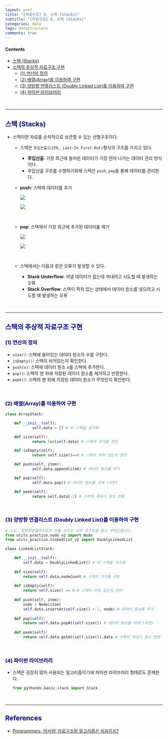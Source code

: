 ```yaml
---
layout: post
title: "[자료구조] 8. 스택 (Stacks)"
subtitle: "[자료구조] 8. 스택 (Stacks)"
categories: data
tags: datastructure
comments: true
---
```

#### Contents
- [스택 (Stacks)](#스택-stacks)
- [스택의 추상적 자료구조 구현](#스택의-추상적-자료구조-구현)
    - [(1) 연산의 정의](#1-연산의-정의)
    - [(2) 배열(Array)를 이용하여 구현](#2-배열array를-이용하여-구현)
    - [(3) 양방향 연결리스트 (Doubly Linked List)를 이용하여 구현](#3-양방향-연결리스트--Doubly-linked-list를-이용하여-구현)
    - [(4) 파이썬 라이브러리](#4-파이썬-라이브러리)

<br>

---

## <span style="color:navy">스택 (Stacks)<span>

- 스택이란 자료를 순차적으로 보관할 수 있는 선형구조이다.

  - 스택은 `후입선출(LIFO, Last-In First-Out)`형식의 구조를 가지고 있다.
      - **후입선출**: 가장 최근에 들어온 데이터가 가장 먼저 나가는 데이터 관리 방식이다.
      - 후입선출 구조를 수행하기위해 스택은 `push`, `pop`을 통해 데이터를 관리한다.
  
  - **push**: 스택에 데이터를 추가
    
      [![](https://mermaid.ink/img/eyJjb2RlIjoiICAgICAgIGZsb3djaGFydCBUQlxuICAgICAgICBjbGFzc0RlZiBncmVlbiBmaWxsOmdyZWVuLCBzdHJva2U6YmxhY2ssIHN0cm9rZS13aWR0aDoycHgsIGNvbG9yOndoaXRlXG4gICAgICAgIGNsYXNzRGVmIHJlZF93IHN0cm9rZS13aWR0aDoycHgsIGNvbG9yOnJlZFxuICAgICAgICBcbiAgICAgICAgZGF0YTFbXCJEYXRhMVwiXVxuICAgICAgICBkYXRhMV8xW0RhdGEyXTo6OnJlZF93XG4gICAgICAgIGV4aXN0X25vZGUxKFwiKOy2nCnsnoXqtazwn4-DXCIpOjo6Z3JlZW5cbiAgICAgICAgXG4gICAgICAgIHN1YmdyYXBoIFwiU3RhY2tcIlxuICAgICAgICBkYXRhMSAtLS0gZXhpc3Rfbm9kZTEgLS1cInB1c2goRGF0YTIpXCItLS0gZGF0YTFfMTtcbiAgICAgICAgZW5kIiwibWVybWFpZCI6eyJ0aGVtZSI6ImRlZmF1bHQifSwidXBkYXRlRWRpdG9yIjpmYWxzZX0)](https://mermaid-js.github.io/docs/deprecated-editor/#/edit/eyJjb2RlIjoiICAgICAgIGZsb3djaGFydCBUQlxuICAgICAgICBjbGFzc0RlZiBncmVlbiBmaWxsOmdyZWVuLCBzdHJva2U6YmxhY2ssIHN0cm9rZS13aWR0aDoycHgsIGNvbG9yOndoaXRlXG4gICAgICAgIGNsYXNzRGVmIHJlZF93IHN0cm9rZS13aWR0aDoycHgsIGNvbG9yOnJlZFxuICAgICAgICBcbiAgICAgICAgZGF0YTFbXCJEYXRhMVwiXVxuICAgICAgICBkYXRhMV8xW0RhdGEyXTo6OnJlZF93XG4gICAgICAgIGV4aXN0X25vZGUxKFwiKOy2nCnsnoXqtazwn4-DXCIpOjo6Z3JlZW5cbiAgICAgICAgXG4gICAgICAgIHN1YmdyYXBoIFwiU3RhY2tcIlxuICAgICAgICBkYXRhMSAtLS0gZXhpc3Rfbm9kZTEgLS1cInB1c2goRGF0YTIpXCItLS0gZGF0YTFfMTtcbiAgICAgICAgZW5kIiwibWVybWFpZCI6eyJ0aGVtZSI6ImRlZmF1bHQifSwidXBkYXRlRWRpdG9yIjpmYWxzZX0)

      [![](https://mermaid.ink/img/eyJjb2RlIjoiICAgICAgICBmbG93Y2hhcnQgVEJcbiAgICAgICAgY2xhc3NEZWYgZ3JlZW4gZmlsbDpncmVlbiwgc3Ryb2tlOmJsYWNrLCBzdHJva2Utd2lkdGg6MnB4LCBjb2xvcjp3aGl0ZVxuICAgICAgICBjbGFzc0RlZiByZWRfdyBzdHJva2Utd2lkdGg6MnB4LCBjb2xvcjpyZWRcbiAgICAgICAgXG4gICAgICAgIGRhdGEyW1wiRGF0YTFcIl1cbiAgICAgICAgZGF0YTJfMVtEYXRhMl06OjpyZWRfd1xuICAgICAgICBleGlzdF9ub2RlMihcIijstpwp7J6F6rWs8J-Pg1wiKTo6OmdyZWVuXG4gICAgICAgIFxuICAgICAgICBzdWJncmFwaCBcIlN0YWNrXCJcbiAgICAgICAgZGF0YTIgLS0tIGRhdGEyXzEgLS0tIGV4aXN0X25vZGUyO1xuICAgICAgICBlbmQiLCJtZXJtYWlkIjp7InRoZW1lIjoiZGVmYXVsdCJ9LCJ1cGRhdGVFZGl0b3IiOmZhbHNlfQ)](https://mermaid-js.github.io/docs/deprecated-editor/#/edit/eyJjb2RlIjoiICAgICAgICBmbG93Y2hhcnQgVEJcbiAgICAgICAgY2xhc3NEZWYgZ3JlZW4gZmlsbDpncmVlbiwgc3Ryb2tlOmJsYWNrLCBzdHJva2Utd2lkdGg6MnB4LCBjb2xvcjp3aGl0ZVxuICAgICAgICBjbGFzc0RlZiByZWRfdyBzdHJva2Utd2lkdGg6MnB4LCBjb2xvcjpyZWRcbiAgICAgICAgXG4gICAgICAgIGRhdGEyW1wiRGF0YTFcIl1cbiAgICAgICAgZGF0YTJfMVtEYXRhMl06OjpyZWRfd1xuICAgICAgICBleGlzdF9ub2RlMihcIijstpwp7J6F6rWs8J-Pg1wiKTo6OmdyZWVuXG4gICAgICAgIFxuICAgICAgICBzdWJncmFwaCBcIlN0YWNrXCJcbiAgICAgICAgZGF0YTIgLS0tIGRhdGEyXzEgLS0tIGV4aXN0X25vZGUyO1xuICAgICAgICBlbmQiLCJtZXJtYWlkIjp7InRoZW1lIjoiZGVmYXVsdCJ9LCJ1cGRhdGVFZGl0b3IiOmZhbHNlfQ)        
       
    <br>    

  - **pop**: 스택에서 가장 최근에 추가된 데이터를 제거
        
    [![](https://mermaid.ink/img/eyJjb2RlIjoiICAgICBmbG93Y2hhcnQgVEJcbiAgICAgIGNsYXNzRGVmIGdyZWVuIGZpbGw6Z3JlZW4sIHN0cm9rZTpibGFjaywgc3Ryb2tlLXdpZHRoOjJweCwgY29sb3I6d2hpdGVcbiAgICAgIGNsYXNzRGVmIHJlZF93IHN0cm9rZS13aWR0aDoycHgsIGNvbG9yOnJlZFxuICAgICAgICBcbiAgICAgIGRhdGEyW0RhdGExXVxuICAgICAgZGF0YTNbRGF0YTJdOjo6cmVkX3dcbiAgICAgICAgXG4gICAgICBleGlzdF9ub2RlMShcIuy2nCjsnoUp6rWs8J-Pg1wiKTo6OmdyZWVuXG4gICAgICAgIFxuICAgICAgc3ViZ3JhcGggXCJTdGFja1wiXG4gICAgICBkYXRhMiAtLS0gZGF0YTMgXG4gICAgICBkYXRhMyAtLVwicG9wKERhdGEyKVwiLS0tIGV4aXN0X25vZGUxXG4gICAgICBlbmQiLCJtZXJtYWlkIjp7InRoZW1lIjoiZGVmYXVsdCJ9LCJ1cGRhdGVFZGl0b3IiOmZhbHNlfQ)](https://mermaid-js.github.io/docs/deprecated-editor/#/edit/eyJjb2RlIjoiICAgICBmbG93Y2hhcnQgVEJcbiAgICAgIGNsYXNzRGVmIGdyZWVuIGZpbGw6Z3JlZW4sIHN0cm9rZTpibGFjaywgc3Ryb2tlLXdpZHRoOjJweCwgY29sb3I6d2hpdGVcbiAgICAgIGNsYXNzRGVmIHJlZF93IHN0cm9rZS13aWR0aDoycHgsIGNvbG9yOnJlZFxuICAgICAgICBcbiAgICAgIGRhdGEyW0RhdGExXVxuICAgICAgZGF0YTNbRGF0YTJdOjo6cmVkX3dcbiAgICAgICAgXG4gICAgICBleGlzdF9ub2RlMShcIuy2nCjsnoUp6rWs8J-Pg1wiKTo6OmdyZWVuXG4gICAgICAgIFxuICAgICAgc3ViZ3JhcGggXCJTdGFja1wiXG4gICAgICBkYXRhMiAtLS0gZGF0YTMgXG4gICAgICBkYXRhMyAtLVwicG9wKERhdGEyKVwiLS0tIGV4aXN0X25vZGUxXG4gICAgICBlbmQiLCJtZXJtYWlkIjp7InRoZW1lIjoiZGVmYXVsdCJ9LCJ1cGRhdGVFZGl0b3IiOmZhbHNlfQ)
        
    [![](https://mermaid.ink/img/eyJjb2RlIjoiICAgICAgZmxvd2NoYXJ0IExSXG4gICAgICBjbGFzc0RlZiBncmVlbiBmaWxsOmdyZWVuLCBzdHJva2U6YmxhY2ssIHN0cm9rZS13aWR0aDoycHgsIGNvbG9yOndoaXRlXG4gICAgICBjbGFzc0RlZiByZWRfdyBzdHJva2Utd2lkdGg6MnB4LCBjb2xvcjpyZWRcbiAgICAgICAgXG4gICAgICBkYXRhMl8xW0RhdGExXVxuICAgICAgZGF0YTNfMVtEYXRhMl06OjpyZWRfd1xuICAgICAgICBcbiAgICAgIGV4aXN0X25vZGUyKFwi7LacKOyehSnqtazwn4-DXCIpOjo6Z3JlZW5cbiAgICAgICAgXG4gICAgICBzdWJncmFwaCBcIlN0YWNrXCJcbiAgICAgIGRhdGEyXzEgLS0tIGV4aXN0X25vZGUyXG4gICAgICBlbmRcbiAgICAgIGV4aXN0X25vZGUyLS0tIGRhdGEzXzEiLCJtZXJtYWlkIjp7InRoZW1lIjoiZGVmYXVsdCJ9LCJ1cGRhdGVFZGl0b3IiOmZhbHNlfQ)](https://mermaid-js.github.io/docs/deprecated-editor/#/edit/eyJjb2RlIjoiICAgICAgZmxvd2NoYXJ0IExSXG4gICAgICBjbGFzc0RlZiBncmVlbiBmaWxsOmdyZWVuLCBzdHJva2U6YmxhY2ssIHN0cm9rZS13aWR0aDoycHgsIGNvbG9yOndoaXRlXG4gICAgICBjbGFzc0RlZiByZWRfdyBzdHJva2Utd2lkdGg6MnB4LCBjb2xvcjpyZWRcbiAgICAgICAgXG4gICAgICBkYXRhMl8xW0RhdGExXVxuICAgICAgZGF0YTNfMVtEYXRhMl06OjpyZWRfd1xuICAgICAgICBcbiAgICAgIGV4aXN0X25vZGUyKFwi7LacKOyehSnqtazwn4-DXCIpOjo6Z3JlZW5cbiAgICAgICAgXG4gICAgICBzdWJncmFwaCBcIlN0YWNrXCJcbiAgICAgIGRhdGEyXzEgLS0tIGV4aXN0X25vZGUyXG4gICAgICBlbmRcbiAgICAgIGV4aXN0X25vZGUyLS0tIGRhdGEzXzEiLCJtZXJtYWlkIjp7InRoZW1lIjoiZGVmYXVsdCJ9LCJ1cGRhdGVFZGl0b3IiOmZhbHNlfQ)
        
    <br>

  - 스택에서는 다음과 같은 오류가 발생할 수 있다.
      - **Stack Underflow:** 꺼낼 데이터가 없는데 꺼내려고 시도할 때 발생하는 오류
      - **Stack Overflow**: 스택이 꽉차 있는 상태에서 데이터 원소를 넣으려고 시도할 때 발생하는 오류

<br>

---

## <span style="color:navy">스택의 추상적 자료구조 구현<span>

### <span style="color:navy">(1) 연산의 정의<span>

- `size()`: 스택에 들어있는 데이터 원소의 수를 구한다.
- `isEmpty()`: 스택이 비어있는지 확인한다.
- `push(x)`: 스택에 데이터 원소 x를 스택에 추가한다.
- `pop()`: 스택의 맨 위에 저장된 데이터 원소를 제거하고 반환한다.
- `peek()`: 스택의 맨 위에 저장된 데이터 원소가 무엇인지 확인한다.
    
<br>

### <span style="color:navy">(2) 배열(Array)를 이용하여 구현<span>

```python
class ArrayStack:

    def __init__(self):
            self.data = [] # 빈 스택을 초기화

    def size(self):
            return len(self.data) # 스택의 크기를 리턴

    def isEmpty(self):
            return self.size()==0 # 스택이 비어 있는지 판단

    def push(self, item):
            self.data.append(item) # 데이터 원소를 추가 

    def pop(self):
            self.data.pop() # 데이터 원소를 삭제 (리턴)

    def peek(self):
            return self.data[-1] # 스택의 꼭대기 원소 반환 
```

<br>

### <span style="color:navy">(3) 양방향 연결리스트 (Doubly Linked List)를 이용하여 구현<span>

```python
# 노드, 양방향연결리스트의 모듈 코드는 이전 포스팅을 참고 부탁드립니다.
from utils_practice.node_v2 import Node
from utils_practice.linkedlist_v2 import DoublyLinkedList

class LinkedListStack:

    def __init__(self):
        self.data = DoublyLinkedList() # 빈 스택을 초기화
    
    def size(self):
        return self.data.nodeCount # 스택의 크기를 리턴
    
    def isEmpty(self):
        return self.size() == 0 # 스택이 비어 있는지 판단
    
    def push(self, item):
        node = Node(item)
        self.data.insertAt(self.size() + 1, node) # 데이터 원소를 추가
    
    def pop(self):
        return self.data.popAt(self.size()) # 데이터 원소를 삭제 (리턴)
    
    def peek(self):
        return self.data.getAt(self.size()).data # 스택의 꼭대기 원소 반환 
```

<br>

### <span style="color:navy">(4) 파이썬 라이브러리<span>

- 스택은 굉장히 많이 사용되는 알고리즘이기에 파이썬 라이브러리 형태로도 존재한다.
    
    ```python
    from pythonds.basic.stack import Stack
    ```
  
<br>

---


## <span style="color:navy">References<span>
- [Programmers, 어서와! 자료구조와 알고리즘은 처음이지?](https://school.programmers.co.kr/learn/courses/57/57-%EC%96%B4%EC%84%9C%EC%99%80-%EC%9E%90%EB%A3%8C%EA%B5%AC%EC%A1%B0%EC%99%80-%EC%95%8C%EA%B3%A0%EB%A6%AC%EC%A6%98%EC%9D%80-%EC%B2%98%EC%9D%8C%EC%9D%B4%EC%A7%80)
